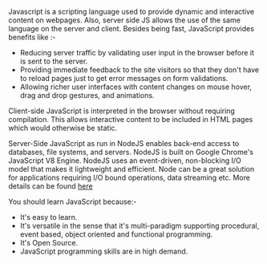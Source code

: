 Javascript is a scripting language used to provide dynamic and interactive content on webpages. Also, server side JS allows the use of the same language on the server and client. Besides being fast, JavaScript provides benefits like :- 
* Reducing server traffic by validating user input in the browser before it is sent to the server.
* Providing immediate feedback to the site visitors so that they don't have to reload pages just to get error messages on form validations.
* Allowing richer user interfaces with content changes on mouse hover, drag and drop gestures, and animations.

Client-side JavaScript is interpreted in the browser without requiring compilation. This allows interactive content to be included in HTML pages which would otherwise be static.

Server-Side JavaScript as run in NodeJS enables back-end access to databases, file systems, and servers. NodeJS is built on Google Chrome's JavaScript V8 Engine. NodeJS uses an event-driven, non-blocking I/O model that makes it lightweight and efficient. Node can be a great solution for applications requiring I/O bound operations, data streaming etc. More details can be found  [here](https://nodejs.org/en/about/)

You should learn JavaScript because:- 
* It's easy to learn.
* It's versatile in the sense that it's multi-paradigm supporting procedural, event based, object oriented and functional programming.
* It's Open Source.
* JavaScript programming skills are in high demand.